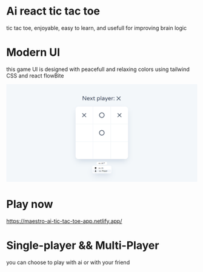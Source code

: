 # Ai react tic tac toe
tic tac toe, enjoyable, easy to learn, and usefull for improving brain logic 

# Modern UI
this game UI is designed with peacefull and relaxing colors using tailwind CSS and react flowBite

![Alt Text](https://github.com/abdullahhussein1/react-ai-tic-tac-toe-app/blob/main/src/assets/img1.png)

# Play now
https://maestro-ai-tic-tac-toe-app.netlify.app/

# Single-player && Multi-Player 
you can choose to play with ai or with your friend 
